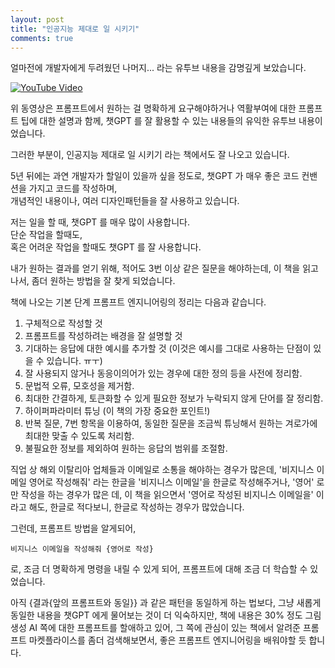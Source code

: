 ```yaml
---
layout: post
title: "인공지능 제대로 일 시키기"
comments: true
---
```


얼마전에 개발자에게 두려웠던 나머지... 라는 유투브 내용을 감명깊게 보았습니다. 

[![YouTube Video](https://img.youtube.com/vi/rZwTASKb5Ss/0.jpg)](https://www.youtube.com/watch?v=rZwTASKb5Ss)

위 동영상은 프롬프트에서 원하는 걸 명확하게 요구해야하거나 역활부여에 대한 프롬프트 팁에 대한 설명과 함께,
챗GPT 를 잘 활용할 수 있는 내용들의 유익한 유투브 내용이었습니다. 

그러한 부분이, 인공지능 제대로 일 시키기 라는 책에서도 잘 나오고 있습니다. 

5년 뒤에는 과연 개발자가 할일이 있을까 싶을 정도로, 챗GPT 가 매우 좋은 코드 컨밴션을 가지고 코드를 작성하며,  
개념적인 내용이나, 여러 디자인패턴들을 잘 사용하고 있습니다.  

저는 일을 할 때, 챗GPT 를 매우 많이 사용합니다.  
단순 작업을 할때도,  
혹은 어려운 작업을 할때도 챗GPT 를 잘 사용합니다.  

내가 원하는 결과를 얻기 위해, 적어도 3번 이상 같은 질문을 해야하는데, 이 책을 읽고 나서, 
좀더 원하는 방법을 잘 찾게 되었습니다.  

책에 나오는 기본 단계 프롬프트 엔지니어링의 정리는 다음과 같습니다. 

1. 구체적으로 작성할 것
2. 프롬프트를 작성하려는 배경을 잘 설명할 것
3. 기대하는 응답에 대한 예시를 추가할 것 (이것은 예시를 그대로 사용하는 단점이 있을 수 있습니다. ㅠㅜ)
4. 잘 사용되지 않거나 동응이의어가 있는 경우에 대한 정의 등을 사전에 정리함.  
5. 문법적 오류, 모호성을 제거함.
6. 최대한 간결하게, 토큰화할 수 있게 필요한 정보가 누락되지 않게 단어를 잘 정리함. 
7. 하이퍼파라미터 튜닝 (이 책의 가장 중요한 포인트!)
8. 반복 질문, 7번 항목을 이용하여, 동일한 질문을 조금씩 튜닝해서 원하는 겨로가에 최대한 맞출 수 있도록 처리함. 
9. 불필요한 정보를 제외하여 원하는 응답의 범위를 조절함.  

직업 상 해외 이탈리아 업체들과 이메일로 소통을 해야하는 경우가 많은데, 
'비지니스 이메일 영어로 작성해줘' 라는 한글을
'비지니스 이메일'을 한글로 작성해주거나, 
'영어' 로만 작성을 하는 경우가 많은 데, 이 책을 읽으면서
'영어로 작성된 비지니스 이메일을' 이라고 해도, 한글로 적다보니, 한글로 작성하는 경우가 많았습니다. 

그런데, 프롬프트 방법을 알게되어,
```
비지니스 이메일을 작성해줘 {영어로 작성}
```
로, 조금 더 명확하게 명령을 내릴 수 있게 되어, 프롬프트에 대해 조금 더 학습할 수 있었습니다.  

아직 {결과{앞의 프롬프트와 동일}} 과 같은 패턴을 동일하게 하는 법보다, 그냥 새롭게 동일한 내용을 챗GPT 에게 물어보는 것이 더 익숙하지만, 
책에 내용은 30% 정도 그림 생성 AI 쪽에 대한 프롬프트를 할애하고 있어, 그 쪽에 관심이 있는
책에서 알려준 프롬프트 마켓플라이스를 좀더 검색해보면서, 
좋은 프롬프트 엔지니어링을 배워야할 듯 합니다.  


